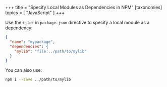 +++
title = "Specify Local Modules as Dependencies in NPM"
[taxonomies]
topics = [ "JavaScript" ]
+++


Use the `file:` in `package.json` directive to specify a local module as a dependency:

```json
{
  "name": "mypackage",
  "dependencies": {
    "mylib": "file:../path/to/mylib"
  }
}
```

You can also use:

```bash
npm i --save ../path/to/mylib
```

